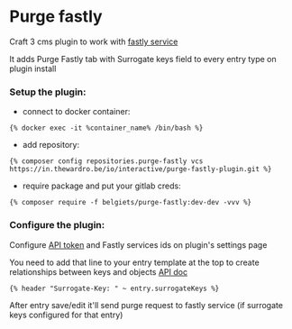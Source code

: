# Purge fastly

Craft 3 cms plugin to work with [fastly service](https://www.fastly.com/)

It adds Purge Fastly tab with Surrogate keys field to every entry type on plugin install

### Setup the plugin:    
- connect to docker container:
```
{% docker exec -it %container_name% /bin/bash %}
```
- add repository:
```
{% composer config repositories.purge-fastly vcs https://in.thewardro.be/io/interactive/purge-fastly-plugin.git %}
```
- require package and put your gitlab creds:
```
{% composer require -f belgiets/purge-fastly:dev-dev -vvv %}
``` 

### Configure the plugin:
Configure [API token](https://docs.fastly.com/api/auth#tokens) and Fastly services ids on plugin's settings page

You need to add that line to your entry template at the top to create relationships between keys and objects [API doc](https://docs.fastly.com/guides/purging/getting-started-with-surrogate-keys#creating-relationships-between-keys-and-objects)

```
{% header "Surrogate-Key: " ~ entry.surrogateKeys %}
```

After entry save/edit it'll send purge request to fastly service (if surrogate keys configured for that entry)
